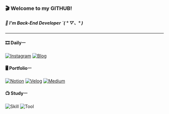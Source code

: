 ### 🎬 Welcome to my GITHUB!
  
##### 🏴 I'm Back-End Developer ˋ( ° ▽、° )  
 

--- 

#### 🎞 Dailyㅡ
 
[![Instagram](https://img.shields.io/badge/-instagram-262937?logo=Instagram&logoColor=white&link=https://www.instagram.com/ani._n0/)](https://www.instagram.com/ani._n0/)
[![Blog](https://img.shields.io/badge/-blog-262937?logo=bookalope&logoColor=white&link=https://blog.naver.com/ani2689/)](https://blog.naver.com/ani2689)


#### 🖥 Portfolioㅡ
 
[![Notion](https://img.shields.io/badge/-notion-262937?logo=notion&logoColor=ffffff&link=https://ani-.notion.site/7d4322b581e44b32880c8d2dcd346b67)](https://ani-.notion.site/7d4322b581e44b32880c8d2dcd346b67)
[![Velog](https://img.shields.io/badge/-velog-262937?logo=velog&logoColor=ffffff&link=https://velog.io/@ani2689)](https://velog.io/@ani2689)
[![Medium](https://img.shields.io/badge/-medium-262937?logo=medium&logoColor=ffffff&link=https://medium.com/@ani._n0)](https://medium.com/@ani._n0)


#### 📺 Studyㅡ

![Skill](https://skillicons.dev/icons?i=java,kotlin,spring,c,python,md,mysql,redis&theme=dark) 
![Tool](https://skillicons.dev/icons?i=docker,postman,git,github,figma,idea,eclipse,visualstudio,vscode&theme=dark)
